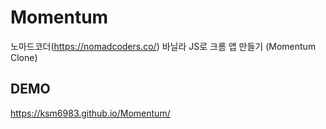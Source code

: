 # Momentum
노마드코더(https://nomadcoders.co/) 바닐라 JS로 크롬 앱 만들기 (Momentum Clone)

## DEMO
https://ksm6983.github.io/Momentum/

